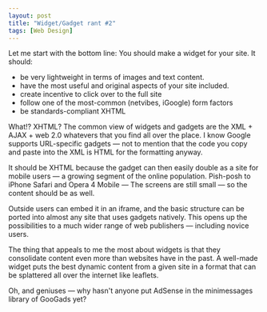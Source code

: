 ```yaml
---
layout: post
title: "Widget/Gadget rant #2"
tags: [Web Design]
---
```


Let me start with the bottom line: You should make a widget for your site. It should: 

  * be very lightweight in terms of images and text content.
  * have the most useful and original aspects of your site included.
  * create incentive to click over to the full site
  * follow one of the most-common (netvibes, iGoogle) form factors
  * be standards-compliant XHTML

What!? XHTML? The common view of widgets and gadgets are the XML + AJAX + web 2.0 whatevers that you find all over the place. I know Google supports URL-specific gadgets — not to mention that the code you copy and paste into the XML is HTML for the formatting anyway.

It should be XHTML because the gadget can then easily double as a site for mobile users — a growing segment of the online population. Pish-posh to iPhone Safari and Opera 4 Mobile — The screens are still small — so the content should be as well.

Outside users can embed it in an iframe, and the basic structure can be ported into almost any site that uses gadgets natively. This opens up the possibilities to a much wider range of web publishers — including novice users.

The thing that appeals to me the most about widgets is that they consolidate content even more than websites have in the past. A well-made widget puts the best dynamic content from a given site in a format that can be splattered all over the internet like leaflets.

Oh, and geniuses — why hasn't anyone put AdSense in the minimessages library of GooGads yet?